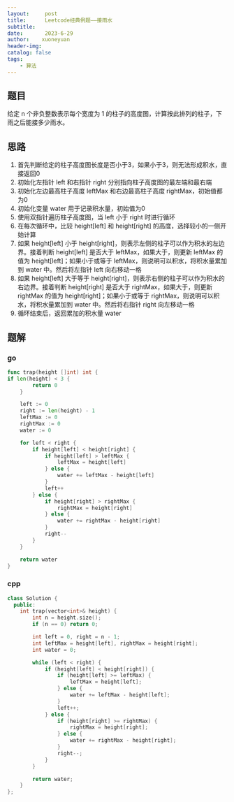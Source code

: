 ```yaml
---
layout:     post
title:      Leetcode经典例题——接雨水
subtitle:   
date:       2023-6-29
author:    xuoneyuan
header-img: 
catalog: false
tags:
    - 算法
---
```


## 题目
给定 n 个非负整数表示每个宽度为 1 的柱子的高度图，计算按此排列的柱子，下雨之后能接多少雨水。

## 思路
1. 首先判断给定的柱子高度图长度是否小于3，如果小于3，则无法形成积水，直接返回0
2. 初始化左指针 left 和右指针 right 分别指向柱子高度图的最左端和最右端
3. 初始化左边最高柱子高度 leftMax 和右边最高柱子高度 rightMax，初始值都为0
4. 初始化变量 water 用于记录积水量，初始值为0
5. 使用双指针遍历柱子高度图，当 left 小于 right 时进行循环
6. 在每次循环中，比较 height[left] 和 height[right] 的高度，选择较小的一侧开始计算
7. 如果 height[left] 小于 height[right]，则表示左侧的柱子可以作为积水的左边界。接着判断 height[left] 是否大于 leftMax，如果大于，则更新 leftMax 的值为 height[left]；如果小于或等于 leftMax，则说明可以积水，将积水量累加到 water 中。然后将左指针 left 向右移动一格
8. 如果 height[left] 大于等于 height[right]，则表示右侧的柱子可以作为积水的右边界。接着判断 height[right] 是否大于 rightMax，如果大于，则更新 rightMax 的值为 height[right]；如果小于或等于 rightMax，则说明可以积水，将积水量累加到 water 中。然后将右指针 right 向左移动一格
9. 循环结束后，返回累加的积水量 water

## 题解
### go
~~~go
func trap(height []int) int {
if len(height) < 3 {
        return 0
    }

    left := 0
    right := len(height) - 1
    leftMax := 0
    rightMax := 0
    water := 0

    for left < right {
        if height[left] < height[right] {
            if height[left] > leftMax {
                leftMax = height[left]
            } else {
                water += leftMax - height[left]
            }
            left++
        } else {
            if height[right] > rightMax {
                rightMax = height[right]
            } else {
                water += rightMax - height[right]
            }
            right--
        }
    }

    return water
}
~~~
### cpp
~~~cpp
class Solution {
  public:
    int trap(vector<int>& height) {
        int n = height.size();
        if (n == 0) return 0;

        int left = 0, right = n - 1;
        int leftMax = height[left], rightMax = height[right];
        int water = 0;

        while (left < right) {
            if (height[left] < height[right]) {
                if (height[left] >= leftMax) {
                    leftMax = height[left];
                } else {
                    water += leftMax - height[left];
                }
                left++;
            } else {
                if (height[right] >= rightMax) {
                    rightMax = height[right];
                } else {
                    water += rightMax - height[right];
                }
                right--;
            }
        }

        return water;
    }
};
~~~
